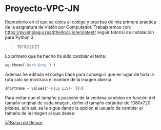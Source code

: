 # Proyecto-VPC-JN

Repositorio en el que se ubica el código y pruebas de mla primera práctica de la asignatura de Visión por Computador.
Trabajaremos con: <https://pysimplegui.readthedocs.io/en/latest/> seguir tutorial de instalación para Python 3.

> 19/10/2021

Lo primero que he hecho ha sido cambiar el tema:

```python
sg.theme('Dark Grey 3')
```

Ademas he editado el código base para conseguir que en lugar de toda la ruta solo se mostrara el nombre de la imagen abierta:

```python
shortname = values['-FILE LIST-'][0] 
```

Para evitar que el tamaño y posición de la ventana cambien en función del tamaño original de cada imagen, definí el tamaño estándar de 1080x720 pixeles, aún así, se le sigue dando la opción al usuario de cambiar el tamaño de la imagen al que desee:

[![Boton de Resize](https://i.gyazo.com/7925e99d122ba0e224513a1edd0663e7.png)](https://gyazo.com/7925e99d122ba0e224513a1edd0663e7)
